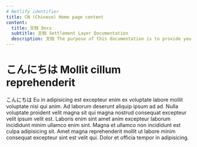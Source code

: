 ```yaml
---
# Netlify identifier
title: CN (Chinese) Home page content
content:
  title: 文档 Docs
  subtitle: 文档 Settlement Layer Documentation
  description: 文档 The purpose of this documentation is to provide you with understanding of the first layer of Cardano Platform stack, the Settlement Layer.
---
```


# こんにちは Mollit cillum reprehenderit

こんにちは Eu in adipisicing est excepteur enim ex voluptate labore mollit voluptate nisi qui anim. Ad laborum deserunt aliquip ipsum ad ad. Nulla voluptate proident velit magna sit qui magna nostrud consequat excepteur velit ipsum velit est. Laboris enim sint amet anim excepteur laborum incididunt minim ullamco enim sint. Magna et ullamco non incididunt est culpa adipisicing sit. Amet magna reprehenderit mollit ut labore minim consequat excepteur sint est velit qui. Dolor et officia tempor in adipisicing.